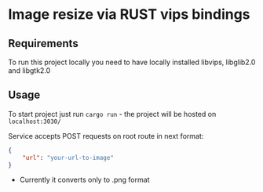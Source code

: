 # Image resize via RUST vips bindings

## Requirements
To run this project locally you need to have locally installed libvips, libglib2.0 and libgtk2.0

## Usage
To start project just run `cargo run` - the project will be hosted on `localhost:3030/`

Service accepts POST requests on root route in next format:
```json
{
	"url": "your-url-to-image"
}
```

* Currently it converts only to .png format